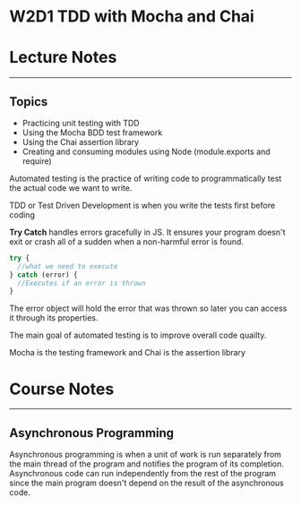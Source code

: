 # W2D1 TDD with Mocha and Chai
# Lecture Notes
_________________
## Topics
- Practicing unit testing with TDD
- Using the Mocha BDD test framework
- Using the Chai assertion library
- Creating and consuming modules using Node (module.exports and require)

Automated testing is the practice of writing code to programmatically test the actual code we want to write.

TDD or Test Driven Development is when you write the tests first before coding 

**Try Catch** handles errors gracefully in JS. It ensures your program doesn't exit or crash all of a sudden when a non-harmful error is found.
```javascript
try {
  //what we need to execute
} catch (error) {
  //Executes if an error is thrown
}
```
The error object will hold the error that was thrown so later you can access it through its properties.

The main goal of automated testing is to improve overall code quailty.

Mocha is the testing framework and Chai is the assertion library
# Course Notes
_________________
## Asynchronous Programming
Asynchronous programming is when a unit of work is run separately from the main thread of the program and notifies the program of its completion. Asynchronous code can run independently from the rest of the program since the main program doesn't depend on the result of the asynchronous code.